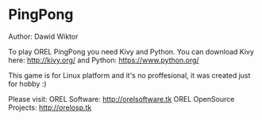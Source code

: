 # PingPong

Author: Dawid Wiktor

To play OREL PingPong you need Kivy and Python. You can download Kivy here: http://kivy.org/ and Python: https://www.python.org/

This game is for Linux platform and it's no proffesional, it was created just for hobby :)

Please visit:
OREL Software: http://orelsoftware.tk
OREL OpenSource Projects: http://orelosp.tk

